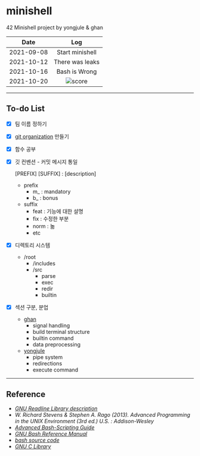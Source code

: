 # minishell
42 Minishell project by yongjule &amp; ghan


| Date | Log|
|:---:|:---:| 
|2021-09-08|Start minishell|
|2021-10-12|There was leaks|
|2021-10-16|Bash is Wrong|
|2021-10-20|![score](https://badge42.herokuapp.com/api/project/yongjule/minishell)|


---
## To-do List

- [x] 팀 이름 정하기
- [x] [git organization](https://github.com/brilliantshell/minishell) 만들기

- [x] 함수 공부

- [x] 깃 컨벤션 - 커밋 메시지 통일

  [PREFIX] [SUFFIX] : [description]

  - prefix
    - m_ : mandatory
    - b_ : bonus
  - suffix
    - feat : 기능에 대한 설명
    - fix : 수정한 부분 
    - norm : 놂
    - etc

- [x] 디렉토리 시스템

  - /root
    - /includes
    - /src
      - parse
      - exec
	  - redir
      - builtin

- [x] 섹션 구분, 분업

  - [ghan](https://github.com/42ghan)
    - signal handling
    - build terminal structure
	- builtin command
	- data preprocessing
  - [yongjule](github.com/yongjulejule)
	- pipe system
	- redirections
    - execute command

---

## Reference

- _[GNU Readline Library description](https://web.mit.edu/gnu/doc/html/rlman_2.html)_
- _W. Richard Stevens & Stephen A. Rago (2013). Advanced Programming in the UNIX Environment (3rd ed.) U.S. : Addison-Wesley_
- _[Advanced Bash-Scripting Guide](https://tldp.org/LDP/abs/html/index.html)_
- _[GNU Bash Reference Manual](https://www.gnu.org/savannah-checkouts/gnu/bash/manual/bash.html)_
- _[bash source code](https://tiswww.case.edu/php/chet/bash/bashtop.html#Availability)_
- _[GNU C Library](https://www.gnu.org/software/libc/manual/html_node/index.html)_
